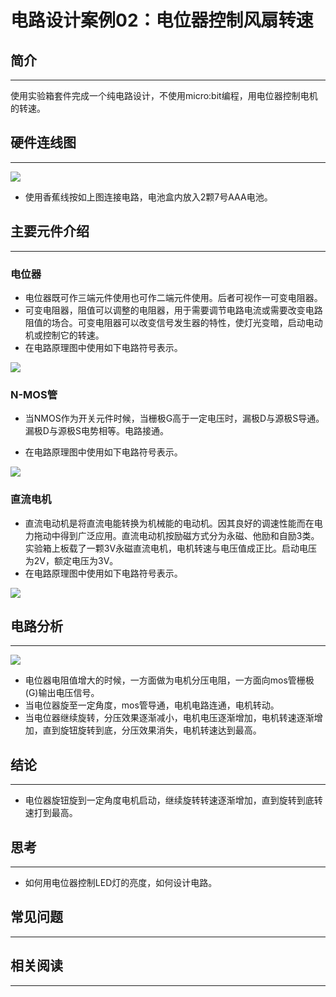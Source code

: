 ﻿---
sidebar_position: 4
sidebar_label: 电位器控制风扇转速
---

# 电路设计案例02：电位器控制风扇转速

## 简介 ##
---
使用实验箱套件完成一个纯电路设计，不使用micro:bit编程，用电位器控制电机的转速。

## 硬件连线图 ##
---

![](https://wiki-media-ef.oss-cn-hongkong.aliyuncs.com/docs/microbit/circuit-design/microbit-experiment-box-kit/images/VO9NEwe.png)

- 使用香蕉线按如上图连接电路，电池盒内放入2颗7号AAA电池。

## 主要元件介绍 ##
---
### 电位器 ###

- 电位器既可作三端元件使用也可作二端元件使用。后者可视作一可变电阻器。
- 可变电阻器，阻值可以调整的电阻器，用于需要调节电路电流或需要改变电路阻值的场合。可变电阻器可以改变信号发生器的特性，使灯光变暗，启动电动机或控制它的转速。
- 在电路原理图中使用如下电路符号表示。

![](https://wiki-media-ef.oss-cn-hongkong.aliyuncs.com/docs/microbit/circuit-design/microbit-experiment-box-kit/images/H4BlhWs.jpg)


### N-MOS管 ###

- 当NMOS作为开关元件时候，当栅极G高于一定电压时，漏极D与源极S导通。漏极D与源极S电势相等。电路接通。

- 在电路原理图中使用如下电路符号表示。

![](https://wiki-media-ef.oss-cn-hongkong.aliyuncs.com/docs/microbit/circuit-design/microbit-experiment-box-kit/images/pAPvoYd.jpg)

### 直流电机 ###

- 直流电动机是将直流电能转换为机械能的电动机。因其良好的调速性能而在电力拖动中得到广泛应用。直流电动机按励磁方式分为永磁、他励和自励3类。实验箱上板载了一颗3V永磁直流电机，电机转速与电压值成正比。启动电压为2V，额定电压为3V。
- 在电路原理图中使用如下电路符号表示。

![](https://wiki-media-ef.oss-cn-hongkong.aliyuncs.com/docs/microbit/circuit-design/microbit-experiment-box-kit/images/w9gVNIj.jpg)

## 电路分析 ##
---

![](https://wiki-media-ef.oss-cn-hongkong.aliyuncs.com/docs/microbit/circuit-design/microbit-experiment-box-kit/images/HH1dh6R.png)

- 电位器电阻值增大的时候，一方面做为电机分压电阻，一方面向mos管栅极(G)输出电压信号。
- 当电位器旋至一定角度，mos管导通，电机电路连通，电机转动。
- 当电位器继续旋转，分压效果逐渐减小，电机电压逐渐增加，电机转速逐渐增加，直到旋钮旋转到底，分压效果消失，电机转速达到最高。

## 结论
---

- 电位器旋钮旋到一定角度电机启动，继续旋转转速逐渐增加，直到旋转到底转速打到最高。

## 思考
---

- 如何用电位器控制LED灯的亮度，如何设计电路。

## 常见问题
---

## 相关阅读
---
